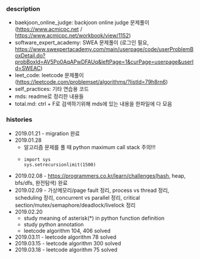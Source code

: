 ### description
- baekjoon_online_judge: backjoon online judge 문제풀이 (https://www.acmicpc.net / https://www.acmicpc.net/workbook/view/1152)
- software_expert_academy: SWEA 문제풀이 (로그인 필요, https://www.swexpertacademy.com/main/userpage/code/userProblemBoxDetail.do?probBoxId=AV5Po0AqAPwDFAUq&leftPage=1&curPage=userpage&userId=SWEAC)
- leet_code: leetcode 문제풀이 (https://leetcode.com/problemset/algorithms/?listId=79h8rn6)
- self_practices: 기타 연습용 코드
- mds: readme로 정리한 내용들
- total.md: ctrl + F로 검색하기위해 mds에 있는 내용을 한파일에 다 모음

### histories
- 2019.01.21 - migration 완료
- 2019.01.28
    - 알고리즘 문제를 풀 때 python maximum call stack 주의!!!
    -   ```
        import sys
        sys.setrecursionlimit(1500)
        ```
- 2019.02.08 - https://programmers.co.kr/learn/challenges(hash, heap, bfs/dfs, 완전탐색) 완료
- 2019.02.09 - 가상메모리/page fault 정리, process vs thread 정리, scheduling 정리, concurrent vs parallel 정리, critical section/mutex/semaphore/deadlock/livelock 정리
- 2019.02.20
    - study meaning of asterisk(\*) in python function definition
    - study python annotation
    - leetcode algorithm 104, 406 solved
- 2019.03.11 - leetcode algorithm 78 solved
- 2019.03.15 - leetcode algorithm 300 solved
- 2019.03.18 - leetcode algorithm 75 solved
